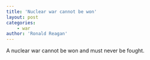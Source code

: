 ```yaml
---
title: 'Nuclear war cannot be won'
layout: post
categories:
    - war
author: 'Ronald Reagan'
---
```


A nuclear war cannot be won and must never be fought.
